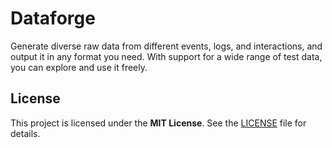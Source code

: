 # Dataforge
Generate diverse raw data from different events, logs, and interactions, and output it in any format you need. With support for a wide range of test data, you can explore and use it freely.

## License

This project is licensed under the **MIT License**. See the [LICENSE](LICENSE) file for details.
